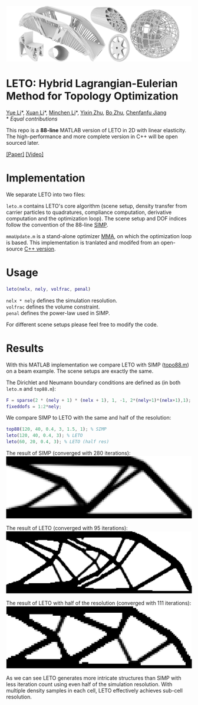 ![](LETO_teaser.png)

# LETO: Hybrid Lagrangian-Eulerian Method for Topology Optimization
[Yue Li](https://liyuesolo.github.io/)\*, [Xuan Li](https://xuan-li.github.io/)\*, [Minchen Li](https://www.seas.upenn.edu/~minchenl/)\*, [Yixin Zhu](https://yzhu.io/), [Bo Zhu](https://www.dartmouth.edu/~boolzhu/), [Chenfanfu Jiang](https://www.seas.upenn.edu/~cffjiang/) <br>
\* *Equal contributions*

This repo is a **88-line** MATLAB version of LETO in 2D with linear elasticity. The high-performance and more complete version in C++ will be open sourced later.

[[Paper]](https://arxiv.org/pdf/2003.01215.pdf)
[[Video]](https://www.youtube.com/watch?v=O43tASS9DXQ)

# Implementation
We separate LETO into two files:

```leto.m``` contains LETO's core algorithm (scene setup, density transfer from carrier particles to quadratures, compliance computation, derivative computation and the optimization loop). The scene setup and DOF indices follow the convention of the 88-line [SIMP](http://www.topopt.mek.dtu.dk/Apps-and-software/Efficient-topology-optimization-in-MATLAB).

```mmaUpdate.m``` is a stand-alone optimizer [MMA](https://onlinelibrary.wiley.com/doi/abs/10.1002/nme.1620240207), on which the optimization loop is based. This implementation is tranlated and modifed from an open-source [C++ version](https://github.com/jdumas/mma).

# Usage
```Matlab
leto(nelx, nely, volfrac, penal)
```
```nelx * nely``` defines the simulation resolution.<br>
```volfrac``` defines the volume constraint.<br>
```penal``` defines the power-law used in SIMP.

For different scene setups please feel free to modify the code.

# Results
With this MATLAB implementation we compare LETO with SIMP ([topo88.m](http://www.topopt.mek.dtu.dk/-/media/Subsites/topopt/apps/dokumenter-og-filer-til-apps/top88.ashx?la=da&hash=FF50594C1E8F57D292C705978C3DCA3D7BCEA6B8)) on a beam example. The scene setups are exactly the same.

The Dirichlet and Neumann boundary conditions are defined as (in both ```leto.m``` and ```top88.m```):
```Matlab
F = sparse(2 * (nely + 1) * (nelx + 1), 1, -1, 2*(nely+1)*(nelx+1),1);
fixeddofs = 1:2*nely;
```

We compare SIMP to LETO with the same and half of the resolution:
```Matlab
top88(120, 40, 0.4, 3, 1.5, 1); % SIMP
leto(120, 40, 0.4, 3); % LETO
leto(60, 20, 0.4, 3); % LETO (half res)
```

The result of SIMP (converged with 280 iterations):
![simp](results/simp.png)

The result of LETO (converged with 95 iterations):
![leto](results/leto.png)

The result of LETO with half of the resolution (converged with 111 iterations):
![leto](results/LETO_60x20.png)

As we can see LETO generates more intricate structures than SIMP with less iteration count using even half of the simulation resolution. With multiple density samples in each cell, LETO effectively achieves sub-cell resolution.
